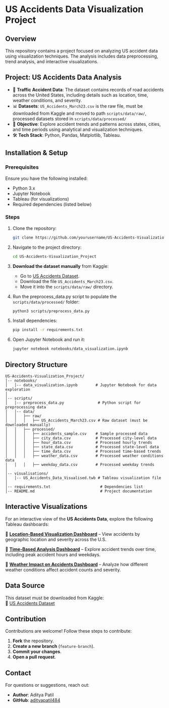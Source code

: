 # US Accidents Data Visualization Project

## Overview
This repository contains a project focused on analyzing US accident data using visualization techniques. The analysis includes data preprocessing, trend analysis, and interactive visualizations.

## Project: US Accidents Data Analysis
- 🚗 **Traffic Accident Data**: The dataset contains records of road accidents across the United States, including details such as location, time, weather conditions, and severity.
- 📊 **Datasets**: `US_Accidents_March23.csv` is the raw file, must be downloaded from Kaggle and moved to path `scripts/data/raw/`, processed datasets stored in `scripts/data/processed/`
- 🎯 **Objective**: Explore accident trends and patterns across states, cities, and time periods using analytical and visualization techniques.
- 🛠 **Tech Stack**: Python, Pandas, Matplotlib, Tableau.

## Installation & Setup
### Prerequisites
Ensure you have the following installed:
- Python 3.x
- Jupyter Notebook
- Tableau (for visualizations)
- Required dependencies (listed below)

### Steps
1. Clone the repository:
   ```sh
   git clone https://github.com/yourusername/US-Accidents-Visualization_Project.git
   ```
2. Navigate to the project directory:
   ```sh
   cd US-Accidents-Visualization_Project
   ```
3. **Download the dataset manually** from Kaggle:  
   - Go to [US Accidents Dataset](https://www.kaggle.com/datasets/sobhanmoosavi/us-accidents).
   - Download the file `US_Accidents_March23.csv`.
   - Move it into the `scripts/data/raw/` directory.

4. Run the preprocess_data.py script to populate the `scripts/data/processed/` folder:
   ```sh
   python3 scripts/preprocess_data.py
   ```

5. Install dependencies:
   ```sh
   pip install -r requirements.txt
   ```

6. Open Jupyter Notebook and run it:
   ```sh
   jupyter notebook notebooks/data_visualization.ipynb
   ```

## Directory Structure
```
US-Accidents-Visualization_Project/
│-- notebooks/
│   │-- data_visualization.ipynb        # Jupyter Notebook for data exploration
│
│-- scripts/
│   │-- preprocess_data.py               # Python script for preprocessing data
│   │-- data/
│   │   ├── raw/
│   │   │   ├── US_Accidents_March23.csv # Raw dataset (must be downloaded manually)
│   │   ├── processed/
│   │   │   ├── accidents_sample.csv    # Sample processed data
│   │   │   ├── city_data.csv           # Processed city-level data
│   │   │   ├── hour_data.csv           # Processed hourly trends
│   │   │   ├── state_data.csv          # Processed state-level data
│   │   │   ├── time_data.csv           # Processed time-based trends
│   │   │   ├── weather_data.csv        # Processed weather conditions data
│   │   │   ├── weekday_data.csv        # Processed weekday trends
│
│-- visualisations/
│   │-- US_Accidents_Data_Visualised.twb # Tableau visualization file
│
│-- requirements.txt                      # Dependencies list
│-- README.md                             # Project documentation
```

## Interactive Visualizations
For an interactive view of the **US Accidents Data**, explore the following Tableau dashboards:

🔹 **[Location-Based Visualization Dashboard](https://public.tableau.com/views/US_Accidents_Data_Visualised/LocationbasedDashboard?:language=en-US&:sid=&:redirect=auth&:display_count=n&:origin=viz_share_link)** – View accidents by geographic location and severity across the U.S.

🔹 **[Time-Based Analysis Dashboard](https://public.tableau.com/views/US_Accidents_Data_Visualised/TimebsedDashboard?:language=en-US&publish=yes&:sid=&:redirect=auth&:display_count=n&:origin=viz_share_link)** – Explore accident trends over time, including peak accident hours and weekdays.

🔹 **[Weather Impact on Accidents Dashboard](https://public.tableau.com/views/US_Accidents_Data_Visualised/Weatherbaseddashboard?:language=en-US&publish=yes&:sid=&:redirect=auth&:display_count=n&:origin=viz_share_link)** – Analyze how different weather conditions affect accident counts and severity.

## Data Source
This dataset must be downloaded from Kaggle:  
🔗 [US Accidents Dataset](https://www.kaggle.com/datasets/sobhanmoosavi/us-accidents)

## Contribution
Contributions are welcome! Follow these steps to contribute:
1. **Fork** the repository.
2. **Create a new branch** (`feature-branch`).
3. **Commit your changes**.
4. **Open a pull request**.

## Contact
For questions or suggestions, reach out:
- **Author**:  Aditya Patil
- **GitHub**: [adityapatil484](https://github.com/adityapatil484)
